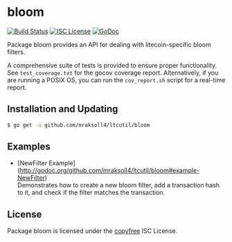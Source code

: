 bloom
=====

[![Build Status](http://img.shields.io/travis/mraksoll4/ltcutil.svg)](https://travis-ci.org/mraksoll4/ltcutil) 
[![ISC License](http://img.shields.io/badge/license-ISC-blue.svg)](http://copyfree.org)
[![GoDoc](http://img.shields.io/badge/godoc-reference-blue.svg)](http://godoc.org/github.com/mraksoll4/ltcutil/bloom)

Package bloom provides an API for dealing with litecoin-specific bloom filters.

A comprehensive suite of tests is provided to ensure proper functionality.  See
`test_coverage.txt` for the gocov coverage report.  Alternatively, if you are
running a POSIX OS, you can run the `cov_report.sh` script for a real-time
report.

## Installation and Updating

```bash
$ go get -u github.com/mraksoll4/ltcutil/bloom
```

## Examples

* [NewFilter Example]
  (http://godoc.org/github.com/mraksoll4/ltcutil/bloom#example-NewFilter)  
  Demonstrates how to create a new bloom filter, add a transaction hash to it,
  and check if the filter matches the transaction.

## License

Package bloom is licensed under the [copyfree](http://copyfree.org) ISC
License.
